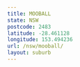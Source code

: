 ```yaml
---
title: MOOBALL
state: NSW
postcode: 2483
latitude: -28.461128
longitude: 153.494236
url: /nsw/mooball/
layout: suburb
---
```


